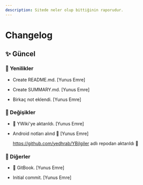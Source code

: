```yaml
---
description: Sitede neler olup bittiğinin raporudur.
---
```


# Changelog


## ✨ Güncel

### 🚀 Yenilikler

* Create README.md. [Yunus Emre]

* Create SUMMARY.md. [Yunus Emre]

* Birkaç not eklendi. [Yunus Emre]

### 🌌 Değişikler

* 📖 YWiki'ye aktarıldı. [Yunus Emre]

* Android notları alınd 🤗 [Yunus Emre]

  https://github.com/yedhrab/YBilgiler adlı repodan aktarıldı 🚀

### 📡 Diğerler

* 📖 GitBook. [Yunus Emre]

* Initial commit. [Yunus Emre]


